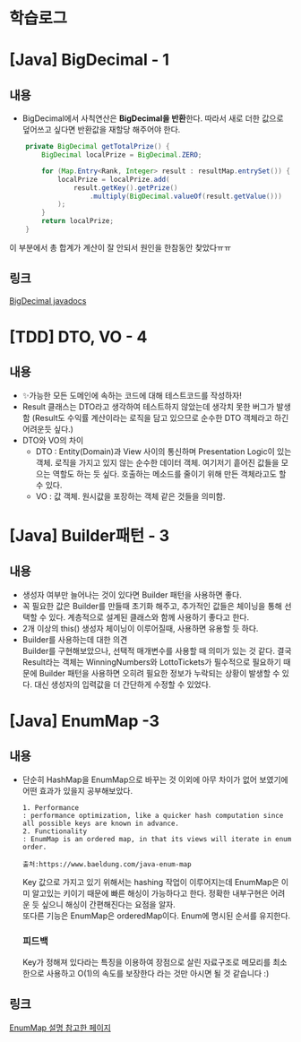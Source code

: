 # 학습로그

# [Java] BigDecimal - 1

## 내용

- BigDecimal에서 사칙연산은 **BigDecimal을 반환**한다. 따라서 새로 더한 값으로 덮어쓰고 싶다면 반환값을 재할당 해주어야 한다.

```java
    private BigDecimal getTotalPrize() {
        BigDecimal localPrize = BigDecimal.ZERO;

        for (Map.Entry<Rank, Integer> result : resultMap.entrySet()) {
            localPrize = localPrize.add(
                result.getKey().getPrize()
                    .multiply(BigDecimal.valueOf(result.getValue()))
            );
        }
        return localPrize;
    }
```

이 부분에서 총 합계가 계산이 잘 안되서 원인을 한참동안 찾았다ㅠㅠ

## 링크

[BigDecimal javadocs](https://docs.oracle.com/javase/7/docs/api/java/math/BigDecimal.html)

# [TDD] DTO, VO - 4

## 내용

- ✨가능한 모든 도메인에 속하는 코드에 대해 테스트코드를 작성하자!
- Result 클래스는 DTO라고 생각하여 테스트하지 않았는데 생각치 못한 버그가 발생함 (Result도 수익률 계산이라는 로직을 담고 있으므로 순수한 DTO 객체라고 하긴
  어려운듯 싶다.)
- DTO와 VO의 차이
    - DTO : Entity(Domain)과 View 사이의 통신하며 Presentation Logic이 있는 객체. 로직을 가지고 있지 않는 순수한 데이터 객체. 여기저기
      흩어진 값들을 모으는 역할도 하는 듯 싶다. 호출하는 메소드를 줄이기 위해 만든 객체라고도 할 수 있다.
    - VO : 값 객체. 원시값을 포장하는 객체 같은 것들을 의미함.

# [Java] Builder패턴 - 3

## 내용

- 생성자 여부만 늘어나는 것이 있다면 Builder 패턴을 사용하면 좋다.
- 꼭 필요한 값은 Builder를 만들때 초기화 해주고, 추가적인 값들은 체이닝을 통해 선택할 수 있다. 계층적으로 설계된 클래스와 함께 사용하기 좋다고 한다.
- 2개 이상의 this() 생성자 체이닝이 이루어질때, 사용하면 유용할 듯 하다.
- Builder를 사용하는데 대한 의견   
  Builder를 구현해보았으나, 선택적 매개변수를 사용할 때 의미가 있는 것 같다. 결국 Result라는 객체는 WinningNumbers와 LottoTickets가 필수적으로
  필요하기 때문에 Builder 패턴을 사용하면 오히려 필요한 정보가 누락되는 상황이 발생할 수 있다. 대신 생성자의 입력값을 더 간단하게 수정할 수 있었다.

# [Java] EnumMap -3

## 내용

- 단순히 HashMap을 EnumMap으로 바꾸는 것 이외에 아무 차이가 없어 보였기에 어떤 효과가 있을지 공부해보았다.
    ```
    1. Performance
    : performance optimization, like a quicker hash computation since all possible keys are known in advance.  
    2. Functionality
    : EnumMap is an ordered map, in that its views will iterate in enum order.
    
    출처:https://www.baeldung.com/java-enum-map
    ```
  Key 값으로 가지고 있기 위해서는 hashing 작업이 이루어지는데 EnumMap은 이미 알고있는 키이기 때문에 빠른 해싱이 가능하다고 한다. 정확한 내부구현은 어려운 듯
  싶으니 해싱이 간편해진다는 요점을 알자.    
  또다른 기능은 EnumMap은 orderedMap이다. Enum에 명시된 순서를 유지한다.

  ### 피드백
  Key가 정해져 있다라는 특징을 이용하여 장점으로 살린 자료구조로 메모리를 최소한으로 사용하고 O(1)의 속도를 보장한다 라는 것만 아시면 될 것 같습니다 :)

## 링크

[EnumMap 설명 참고한 페이지](https://www.baeldung.com/java-enum-map)